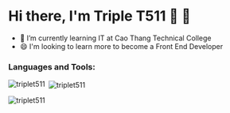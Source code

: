 # Hi there, I'm Triple T511 👋 🚀

- 🌱 I’m currently learning IT at 
Cao Thang Technical College
- 😄 I'm looking to learn more to become a Front End Developer

### Languages and Tools:
<p><img align="left" src="https://github-readme-stats.vercel.app/api/top-langs?username=triplet511&show_icons=true&locale=en&layout=compact" alt="triplet511"/></p>

<p>&nbsp;<img align="center" src="https://github-readme-stats.vercel.app/api?username=triplet511&show_icons=true&locale=en" alt="triplet511" /></p>

<p><img align="center" src="https://github-readme-streak-stats.herokuapp.com/?user=triplet511&" alt="triplet511" /></p>



